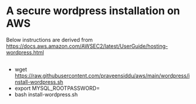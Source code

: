 # A secure wordpress installation on AWS

Below instructions are derived from https://docs.aws.amazon.com/AWSEC2/latest/UserGuide/hosting-wordpress.html

##
- wget https://raw.githubusercontent.com/praveensiddu/aws/main/wordpress/install-wordpress.sh
- export MYSQL_ROOTPASSWORD=<password>
- bash install-wordpress.sh